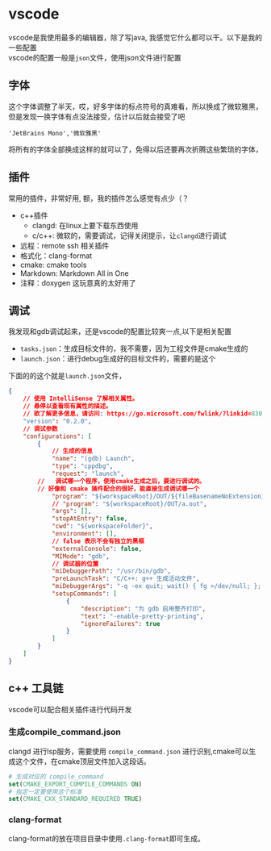 # vscode

vscode是我使用最多的编辑器，除了写java, 我感觉它什么都可以干。以下是我的一些配置  
vscode的配置一般是`json`文件，使用json文件进行配置

## 字体

这个字体调整了半天，哎，好多字体的标点符号的真难看，所以换成了微软雅黑，但是发现一换字体有点没法接受，估计以后就会接受了吧

```text
'JetBrains Mono','微软雅黑'
```

将所有的字体全部换成这样的就可以了，免得以后还要再次折腾这些繁琐的字体，

## 插件

常用的插件，非常好用, 额，我的插件怎么感觉有点少（？

- c++插件
  - clangd: 在linux上要下载东西使用
  - c/c++: 微软的，需要调试，记得关闭提示，让`clangd`进行调试
- 远程：remote ssh 相关插件
- 格式化：clang-format
- cmake: cmake tools
- Markdown: Markdown All in One
- 注释：doxygen 这玩意真的太好用了

## 调试

我发现和gdb调试起来，还是vscode的配置比较爽一点,以下是相关配置  

- `tasks.json`：生成目标文件的，我不需要，因为工程文件是cmake生成的
- `launch.json`：进行debug生成好的目标文件的，需要的是这个

下面的的这个就是`launch.json`文件，

```json
{
    // 使用 IntelliSense 了解相关属性。 
    // 悬停以查看现有属性的描述。
    // 欲了解更多信息，请访问: https://go.microsoft.com/fwlink/?linkid=830387
    "version": "0.2.0",
    // 调试参数
    "configurations": [
        {
            // 生成的信息
            "name": "(gdb) Launch",
            "type": "cppdbg",
            "request": "launch",
        //   调试哪一个程序，使用cmake生成之后，要进行调试的。
        // 好像和 cmake 插件配合的很好，能直接生成调试哪一个
            "program": "${workspaceRoot}/OUT/${fileBasenameNoExtension}.out",
            // "program": "${workspaceRoot}/OUT/a.out",
            "args": [],
            "stopAtEntry": false,
            "cwd": "${workspaceFolder}",
            "environment": [],
            // false 表示不会有独立的黑框
            "externalConsole": false,
            "MIMode": "gdb",
            // 调试器的位置
            "miDebuggerPath": "/usr/bin/gdb",
            "preLaunchTask": "C/C++: g++ 生成活动文件",
            "miDebuggerArgs": "-q -ex quit; wait() { fg >/dev/null; }; /usr/bin/gdb -q --interpreter=mi",
            "setupCommands": [
                {
                    "description": "为 gdb 启用整齐打印",
                    "text": "-enable-pretty-printing",
                    "ignoreFailures": true
                }
            ]
        }
    ]
}
```

## c++ 工具链

vscode可以配合相关插件进行代码开发

### 生成compile_command.json

clangd 进行lsp服务，需要使用 `compile_command.json` 进行识别,cmake可以生成这个文件，在cmake顶层文件加入这段话。

```cmake
# 生成对应的 compile_command
set(CMAKE_EXPORT_COMPILE_COMMANDS ON)
# 指定一定要使用这个标准
set(CMAKE_CXX_STANDARD_REQUIRED TRUE)
```

### clang-format

clang-format的放在项目目录中使用`.clang-format`即可生成。
